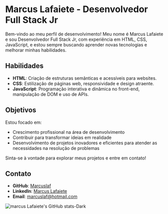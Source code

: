 
# Marcus Lafaiete - Desenvolvedor Full Stack Jr

Bem-vindo ao meu perfil de desenvolvimento! Meu nome é Marcus Lafaiete e sou Desenvolvedor Full Stack Jr, com experiência em HTML, CSS, JavaScript, e estou sempre buscando aprender novas tecnologias e melhorar minhas habilidades. 

## Habilidades

- **HTML**: Criação de estruturas semânticas e acessíveis para websites.
- **CSS**: Estilização de páginas web, responsividade e design atraente.
- **JavaScript**: Programação interativa e dinâmica no front-end, manipulação de DOM e uso de APIs.

## Objetivos

Estou focado em:
- Crescimento profissional na área de desenvolvimento
- Contribuir para transformar ideias em realidade
- Desenvolvimento de projetos inovadores e eficientes para atender as necessidades na resolução de problemas

Sinta-se à vontade para explorar meus projetos e entre em contato!

## Contato
- **GitHub**: [Marcuslaf](https://github.com/Marcuslaf)
- **LinkedIn**: [Marcus Lafaiete](https://www.linkedin.com/in/marcus-lafaiete-74b084128/)
- **Email**: [marcuslaf@hotmail.com](mailto:marcuslaf@hotmail.com)

![marcus Lafaiete's GitHub stats-Dark](https://github-readme-stats.vercel.app/api?username=Marcuslaf&show_icons=true&theme=dark#gh-dark-mode-only)


